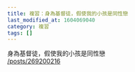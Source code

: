 ```yaml
---
title: 複習：身為基督徒，假使我的小孩是同性戀
last_modified_at: 1604069040
category: 複習
tags: []
---
```


<p>身為基督徒，假使我的小孩是同性戀<br/>
<a href="/posts/269200216" target="_blank">/posts/269200216</a></p>
<p> </p>
